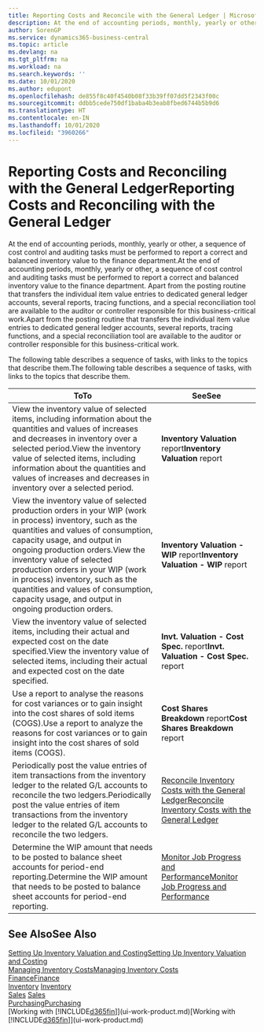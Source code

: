 ```yaml
---
title: Reporting Costs and Reconcile with the General Ledger | Microsoft Docs
description: At the end of accounting periods, monthly, yearly or other, a sequence of cost control and auditing tasks must be performed to report a correct and balanced inventory value to the finance department. Apart from the posting routine that transfers the individual item value entries to dedicated general ledger accounts, several reports, tracing functions, and a special reconciliation tool are available to the auditor or controller responsible for this business-critical work.
author: SorenGP
ms.service: dynamics365-business-central
ms.topic: article
ms.devlang: na
ms.tgt_pltfrm: na
ms.workload: na
ms.search.keywords: ''
ms.date: 10/01/2020
ms.author: edupont
ms.openlocfilehash: de855f8c40f4540b08f33b39ff07dd5f2343f00c
ms.sourcegitcommit: ddbb5cede750df1baba4b3eab8fbed6744b5b9d6
ms.translationtype: HT
ms.contentlocale: en-IN
ms.lasthandoff: 10/01/2020
ms.locfileid: "3960266"
---
```

# <a name="reporting-costs-and-reconciling-with-the-general-ledger"></a><span data-ttu-id="98144-104">Reporting Costs and Reconciling with the General Ledger</span><span class="sxs-lookup"><span data-stu-id="98144-104">Reporting Costs and Reconciling with the General Ledger</span></span>
<span data-ttu-id="98144-105">At the end of accounting periods, monthly, yearly or other, a sequence of cost control and auditing tasks must be performed to report a correct and balanced inventory value to the finance department.</span><span class="sxs-lookup"><span data-stu-id="98144-105">At the end of accounting periods, monthly, yearly or other, a sequence of cost control and auditing tasks must be performed to report a correct and balanced inventory value to the finance department.</span></span> <span data-ttu-id="98144-106">Apart from the posting routine that transfers the individual item value entries to dedicated general ledger accounts, several reports, tracing functions, and a special reconciliation tool are available to the auditor or controller responsible for this business-critical work.</span><span class="sxs-lookup"><span data-stu-id="98144-106">Apart from the posting routine that transfers the individual item value entries to dedicated general ledger accounts, several reports, tracing functions, and a special reconciliation tool are available to the auditor or controller responsible for this business-critical work.</span></span>  

 <span data-ttu-id="98144-107">The following table describes a sequence of tasks, with links to the topics that describe them.</span><span class="sxs-lookup"><span data-stu-id="98144-107">The following table describes a sequence of tasks, with links to the topics that describe them.</span></span>   

|<span data-ttu-id="98144-108">**To**</span><span class="sxs-lookup"><span data-stu-id="98144-108">**To**</span></span>|<span data-ttu-id="98144-109">**See**</span><span class="sxs-lookup"><span data-stu-id="98144-109">**See**</span></span>|  
|------------|-------------|  
|<span data-ttu-id="98144-110">View the inventory value of selected items, including information about the quantities and values of increases and decreases in inventory over a selected period.</span><span class="sxs-lookup"><span data-stu-id="98144-110">View the inventory value of selected items, including information about the quantities and values of increases and decreases in inventory over a selected period.</span></span>|<span data-ttu-id="98144-111">**Inventory Valuation** report</span><span class="sxs-lookup"><span data-stu-id="98144-111">**Inventory Valuation** report</span></span>|  
|<span data-ttu-id="98144-112">View the inventory value of selected production orders in your WIP (work in process) inventory, such as the quantities and values of consumption, capacity usage, and output in ongoing production orders.</span><span class="sxs-lookup"><span data-stu-id="98144-112">View the inventory value of selected production orders in your WIP (work in process) inventory, such as the quantities and values of consumption, capacity usage, and output in ongoing production orders.</span></span>|<span data-ttu-id="98144-113">**Inventory Valuation - WIP** report</span><span class="sxs-lookup"><span data-stu-id="98144-113">**Inventory Valuation - WIP** report</span></span>|  
|<span data-ttu-id="98144-114">View the inventory value of selected items, including their actual and expected cost on the date specified.</span><span class="sxs-lookup"><span data-stu-id="98144-114">View the inventory value of selected items, including their actual and expected cost on the date specified.</span></span>|<span data-ttu-id="98144-115">**Invt. Valuation - Cost Spec.** report</span><span class="sxs-lookup"><span data-stu-id="98144-115">**Invt. Valuation - Cost Spec.** report</span></span>|  
|<span data-ttu-id="98144-116">Use a report to analyse the reasons for cost variances or to gain insight into the cost shares of sold items (COGS).</span><span class="sxs-lookup"><span data-stu-id="98144-116">Use a report to analyze the reasons for cost variances or to gain insight into the cost shares of sold items (COGS).</span></span>|<span data-ttu-id="98144-117">**Cost Shares Breakdown** report</span><span class="sxs-lookup"><span data-stu-id="98144-117">**Cost Shares Breakdown** report</span></span>|  
|<span data-ttu-id="98144-118">Periodically post the value entries of item transactions from the inventory ledger to the related G/L accounts to reconcile the two ledgers.</span><span class="sxs-lookup"><span data-stu-id="98144-118">Periodically post the value entries of item transactions from the inventory ledger to the related G/L accounts to reconcile the two ledgers.</span></span>|[<span data-ttu-id="98144-119">Reconcile Inventory Costs with the General Ledger</span><span class="sxs-lookup"><span data-stu-id="98144-119">Reconcile Inventory Costs with the General Ledger</span></span>](finance-how-to-post-inventory-costs-to-the-general-ledger.md)|  
|<span data-ttu-id="98144-120">Determine the WIP amount that needs to be posted to balance sheet accounts for period-end reporting.</span><span class="sxs-lookup"><span data-stu-id="98144-120">Determine the WIP amount that needs to be posted to balance sheet accounts for period-end reporting.</span></span>|[<span data-ttu-id="98144-121">Monitor Job Progress and Performance</span><span class="sxs-lookup"><span data-stu-id="98144-121">Monitor Job Progress and Performance</span></span>](projects-how-monitor-progress-performance.md)|

## <a name="see-also"></a><span data-ttu-id="98144-122">See Also</span><span class="sxs-lookup"><span data-stu-id="98144-122">See Also</span></span>  
[<span data-ttu-id="98144-123">Setting Up Inventory Valuation and Costing</span><span class="sxs-lookup"><span data-stu-id="98144-123">Setting Up Inventory Valuation and Costing</span></span>](finance-set-up-inventory-valuation-and-costing.md)  
[<span data-ttu-id="98144-124">Managing Inventory Costs</span><span class="sxs-lookup"><span data-stu-id="98144-124">Managing Inventory Costs</span></span>](finance-manage-inventory-costs.md)  
[<span data-ttu-id="98144-125">Finance</span><span class="sxs-lookup"><span data-stu-id="98144-125">Finance</span></span>](finance.md)  
<span data-ttu-id="98144-126">[Inventory](inventory-manage-inventory.md) </span><span class="sxs-lookup"><span data-stu-id="98144-126">[Inventory](inventory-manage-inventory.md) </span></span>  
<span data-ttu-id="98144-127">[Sales](sales-manage-sales.md) </span><span class="sxs-lookup"><span data-stu-id="98144-127">[Sales](sales-manage-sales.md) </span></span>  
[<span data-ttu-id="98144-128">Purchasing</span><span class="sxs-lookup"><span data-stu-id="98144-128">Purchasing</span></span>](purchasing-manage-purchasing.md)  
<span data-ttu-id="98144-129">[Working with [!INCLUDE[d365fin](includes/d365fin_md.md)]](ui-work-product.md)</span><span class="sxs-lookup"><span data-stu-id="98144-129">[Working with [!INCLUDE[d365fin](includes/d365fin_md.md)]](ui-work-product.md)</span></span>
